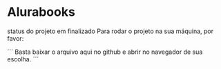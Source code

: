 # Alurabooks

status do projeto em finalizado Para rodar o projeto na sua máquina, por favor:

´´´ Basta baixar o arquivo aqui no github e abrir no navegador de sua escolha. ´´´

